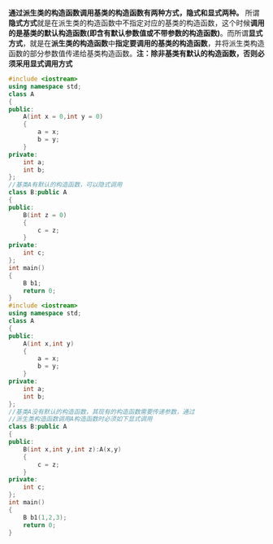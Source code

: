 **通过派生类的构造函数调用基类的构造函数有两种方式，隐式和显式两种。**
所谓**隐式方式**就是在派生类的构造函数中不指定对应的基类的构造函数，这个时候**调用的是基类的默认构造函数(即含有默认参数值或不带参数的构造函数)**。而所谓**显式方式**，就是在**派生类的构造函数**中**指定要调用的基类的构造函数**，并将派生类构造函数的部分参数值传递给基类构造函数。**注：除非基类有默认的构造函数，否则必须采用显式调用方式**



```cpp
#include <iostream>
using namespace std;
class A
{
public:
    A(int x = 0,int y = 0)
    {
        a = x;
        b = y;
    }
private:
    int a;
    int b;
};
//基类A有默认的构造函数，可以隐式调用
class B:public A
{
public:
    B(int z = 0)
    {
        c = z;
    }
private:
    int c;
};
int main()
{
    B b1;
    return 0;
}
#include <iostream>
using namespace std;
class A
{
public:
    A(int x,int y)
    {
        a = x;
        b = y;
    }
private:
    int a;
    int b;
};
//基类A没有默认的构造函数，其现有的构造函数需要传递参数，通过
//派生类构造函数调用A构造函数时必须如下显式调用
class B:public A
{
public:
    B(int x,int y,int z):A(x,y)
    {
        c = z;
    }
private:
    int c;
};
int main()
{
    B b1(1,2,3);
    return 0;
}
```


